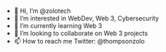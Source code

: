 - 👋 Hi, I’m @zolotech
- 👀 I’m interested in WebDev, Web 3, Cybersecurity
- 🌱 I’m currently learning Web 3
- 💞️ I’m looking to collaborate on Web 3 projects
- 📫 How to reach me Twitter: @thompsonzolo

<!---
zolotech/zolotech is a ✨ special ✨ repository because its `README.md` (this file) appears on your GitHub profile.
You can click the Preview link to take a look at your changes.
--->
